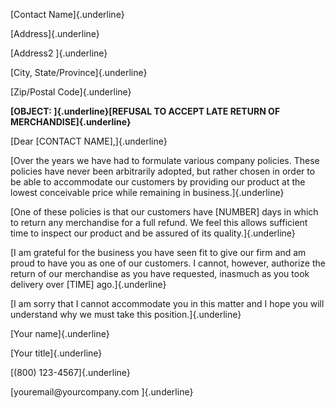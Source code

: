 [Contact Name]{.underline}

[Address]{.underline}

[Address2 ]{.underline}

[City, State/Province]{.underline}

[Zip/Postal Code]{.underline}

**[OBJECT: ]{.underline}[REFUSAL TO ACCEPT LATE RETURN OF
MERCHANDISE]{.underline}**

[Dear \[CONTACT NAME\],]{.underline}

[Over the years we have had to formulate various company policies. These
policies have never been arbitrarily adopted, but rather chosen in order
to be able to accommodate our customers by providing our product at the
lowest conceivable price while remaining in business.]{.underline}

[One of these policies is that our customers have \[NUMBER\] days in
which to return any merchandise for a full refund. We feel this allows
sufficient time to inspect our product and be assured of its
quality.]{.underline}

[I am grateful for the business you have seen fit to give our firm and
am proud to have you as one of our customers. I cannot, however,
authorize the return of our merchandise as you have requested, inasmuch
as you took delivery over \[TIME\] ago.]{.underline}

[I am sorry that I cannot accommodate you in this matter and I hope you
will understand why we must take this position.]{.underline}

[Your name]{.underline}

[Your title]{.underline}

[(800) 123-4567]{.underline}

[youremail\@yourcompany.com ]{.underline}
